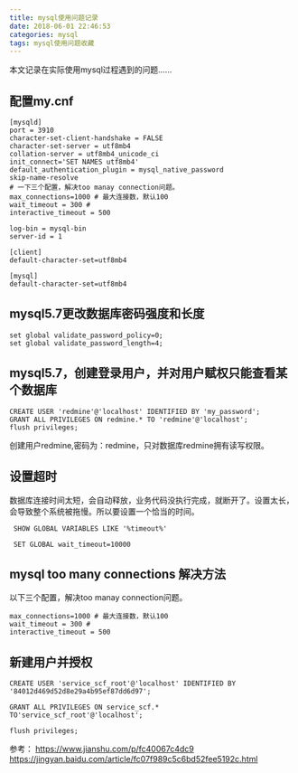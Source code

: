 ```yaml
---
title: mysql使用问题记录
date: 2018-06-01 22:46:53
categories: mysql
tags: mysql使用问题收藏
---
```


本文记录在实际使用mysql过程遇到的问题……

## 配置my.cnf

    [mysqld]
    port = 3910
    character-set-client-handshake = FALSE
    character-set-server = utf8mb4
    collation-server = utf8mb4_unicode_ci
    init_connect='SET NAMES utf8mb4'
    default_authentication_plugin = mysql_native_password
    skip-name-resolve
    # 一下三个配置，解决too manay connection问题。
    max_connections=1000 # 最大连接数，默认100
    wait_timeout = 300 #
    interactive_timeout = 500
    
    log-bin = mysql-bin
    server-id = 1
    
    [client]
    default-character-set=utf8mb4
    
    [mysql]
    default-character-set=utf8mb4

## mysql5.7更改数据库密码强度和长度

    set global validate_password_policy=0;  
    set global validate_password_length=4;  

## mysql5.7，创建登录用户，并对用户赋权只能查看某个数据库

    CREATE USER 'redmine'@'localhost' IDENTIFIED BY 'my_password';
    GRANT ALL PRIVILEGES ON redmine.* TO 'redmine'@'localhost';
    flush privileges;
    
 创建用户redmine,密码为：redmine，只对数据库redmine拥有读写权限。   
 
 ## 设置超时
 
 数据库连接时间太短，会自动释放，业务代码没执行完成，就断开了。设置太长，会导致整个系统被拖慢。所以要设置一个恰当的时间。
 
     SHOW GLOBAL VARIABLES LIKE '%timeout%'
     
     SET GLOBAL wait_timeout=10000
     
## mysql too many connections 解决方法     

以下三个配置，解决too manay connection问题。

    max_connections=1000 # 最大连接数，默认100
    wait_timeout = 300 #
    interactive_timeout = 500
    
## 新建用户并授权
```shell script
CREATE USER 'service_scf_root'@'localhost' IDENTIFIED BY '84012d469d52d8e29a4b95ef87dd6d97';

GRANT ALL PRIVILEGES ON service_scf.* TO'service_scf_root'@'localhost';

flush privileges;
```    
    
参考：
https://www.jianshu.com/p/fc40067c4dc9      
https://jingyan.baidu.com/article/fc07f989c5c6bd52fee5192c.html 
